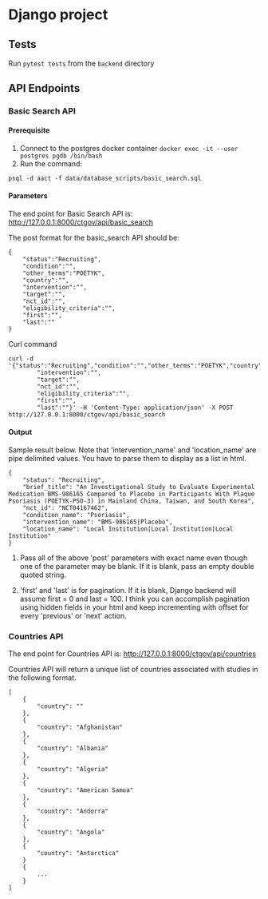 # Django project

## Tests
Run `pytest tests` from the `backend` directory


## API Endpoints

### Basic Search API

#### Prerequisite

1. Connect to the postgres docker container 
```docker exec -it --user postgres pgdb /bin/bash```
2. Run the command: 

`psql -d aact -f data/database_scripts/basic_search.sql`


#### Parameters

The end point for Basic Search API is:
<http://127.0.0.1:8000/ctgov/api/basic_search>

The post format for the basic_search API should be:


	{
	    "status":"Recruiting",
	    "condition":"",
	    "other_terms":"POETYK",
	    "country":"",
	    "intervention":"",
	    "target":"",
	    "nct_id":"",
	    "eligibility_criteria":"",
	    "first":"",
	    "last":""
	}

Curl command

	curl -d '{"status":"Recruiting","condition":"","other_terms":"POETYK","country":"",
		    "intervention":"",
		    "target":"",
		    "nct_id":"",
		    "eligibility_criteria":"",
		    "first":"",
		    "last":""}' -H 'Content-Type: application/json' -X POST http://127.0.0.1:8000/ctgov/api/basic_search

#### Output


Sample result below. Note that 'intervention_name' and 'location_name' are pipe delimited values. You have to parse them to display as a list in html.

```
{
    "status": "Recruiting",
    "brief_title": "An Investigational Study to Evaluate Experimental Medication BMS-986165 Compared to Placebo in Participants With Plaque Psoriasis (POETYK-PSO-3) in Mainland China, Taiwan, and South Korea",
    "nct_id": "NCT04167462",
    "condition_name": "Psoriasis",
    "intervention_name": "BMS-986165|Placebo",
    "location_name": "Local Institution|Local Institution|Local Institution"
}
```

1. Pass all of the above 'post' parameters with exact name even though one of the parameter may be blank. If it is blank, pass an empty double quoted string.

2. 'first' and 'last' is for pagination. If it is blank, Django backend will assume first = 0 and last = 100. I think you can accomplish pagination using hidden fields in your html and keep incrementing with offset for every 'previous' or 'next' action.


### Countries API

The end point for Countries API is:
<http://127.0.0.1:8000/ctgov/api/countries>

Countries API will return a unique list of countries associated with studies in the following format.

```
[
    {
        "country": ""
    },
    {
        "country": "Afghanistan"
    },
    {
        "country": "Albania"
    },
    {
        "country": "Algeria"
    },
    {
        "country": "American Samoa"
    },
    {
        "country": "Andorra"
    },
    {
        "country": "Angola"
    },
    {
        "country": "Antarctica"
    }
    {
        ...
    }
]
```

